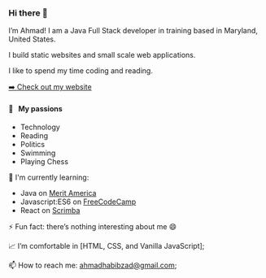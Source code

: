 ### Hi there 👋

I’m Ahmad! I am a Java Full Stack developer in training based in Maryland, United States.

I build static websites and small scale web applications.

I like to spend my time coding and reading.

<p><a href="https://habibzad.dev/" target="_blank">➡️ Check out my website</a></p>

#### 🧡 &nbsp;&nbsp;My passions

* Technology 
* Reading
* Politics
* Swimming
* Playing Chess

:page_with_curl: I'm currently learning:
- Java on [Merit America](https://www.meritamerica.org/)
- Javascript:ES6 on [FreeCodeCamp](https://www.freecodecamp.org/)
- React on [Scrimba](https://scrimba.com/learn/learnreact/course-introduction-learning-philosophy-cWKkvVuL)

⚡ Fun fact: there’s nothing interesting about me 😄

📈 I’m comfortable in [HTML, CSS, and Vanilla JavaScript];

📫 How to reach me: <ahmadhabibzad@gmail.com>;
